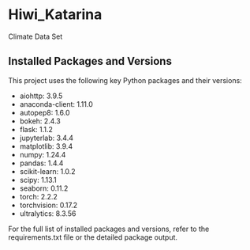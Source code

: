 # Hiwi_Katarina
Climate Data Set 


## Installed Packages and Versions

This project uses the following key Python packages and their versions:

* aiohttp: 3.9.5
* anaconda-client: 1.11.0
* autopep8: 1.6.0
* bokeh: 2.4.3
* flask: 1.1.2
* jupyterlab: 3.4.4
* matplotlib: 3.9.4
* numpy: 1.24.4
* pandas: 1.4.4
* scikit-learn: 1.0.2
* scipy: 1.13.1
* seaborn: 0.11.2
* torch: 2.2.2
* torchvision: 0.17.2
* ultralytics: 8.3.56
  
For the full list of installed packages and versions, refer to the requirements.txt file or the detailed package output.
